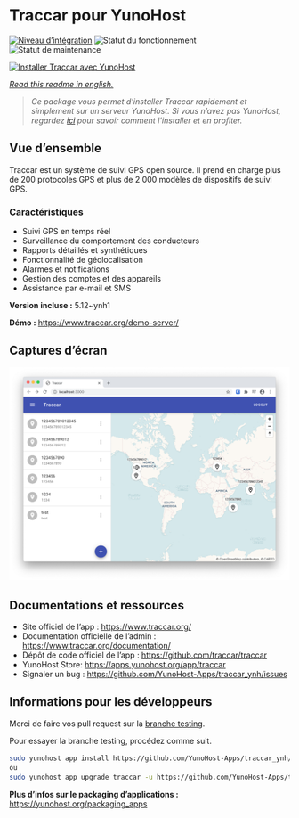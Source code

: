 <!--
N.B.: This README was automatically generated by https://github.com/YunoHost/apps/tree/master/tools/README-generator
It shall NOT be edited by hand.
-->

# Traccar pour YunoHost

[![Niveau d’intégration](https://dash.yunohost.org/integration/traccar.svg)](https://dash.yunohost.org/appci/app/traccar) ![Statut du fonctionnement](https://ci-apps.yunohost.org/ci/badges/traccar.status.svg) ![Statut de maintenance](https://ci-apps.yunohost.org/ci/badges/traccar.maintain.svg)

[![Installer Traccar avec YunoHost](https://install-app.yunohost.org/install-with-yunohost.svg)](https://install-app.yunohost.org/?app=traccar)

*[Read this readme in english.](./README.md)*

> *Ce package vous permet d’installer Traccar rapidement et simplement sur un serveur YunoHost.
Si vous n’avez pas YunoHost, regardez [ici](https://yunohost.org/#/install) pour savoir comment l’installer et en profiter.*

## Vue d’ensemble

Traccar est un système de suivi GPS open source. Il prend en charge plus de 200 protocoles GPS et plus de 2 000 modèles de dispositifs de suivi GPS.

### Caractéristiques

- Suivi GPS en temps réel
- Surveillance du comportement des conducteurs
- Rapports détaillés et synthétiques
- Fonctionnalité de géolocalisation
- Alarmes et notifications
- Gestion des comptes et des appareils
- Assistance par e-mail et SMS


**Version incluse :** 5.12~ynh1

**Démo :** https://www.traccar.org/demo-server/

## Captures d’écran

![Capture d’écran de Traccar](./doc/screenshots/screenshot.png)

## Documentations et ressources

* Site officiel de l’app : <https://www.traccar.org/>
* Documentation officielle de l’admin : <https://www.traccar.org/documentation/>
* Dépôt de code officiel de l’app : <https://github.com/traccar/traccar>
* YunoHost Store: <https://apps.yunohost.org/app/traccar>
* Signaler un bug : <https://github.com/YunoHost-Apps/traccar_ynh/issues>

## Informations pour les développeurs

Merci de faire vos pull request sur la [branche testing](https://github.com/YunoHost-Apps/traccar_ynh/tree/testing).

Pour essayer la branche testing, procédez comme suit.

``` bash
sudo yunohost app install https://github.com/YunoHost-Apps/traccar_ynh/tree/testing --debug
ou
sudo yunohost app upgrade traccar -u https://github.com/YunoHost-Apps/traccar_ynh/tree/testing --debug
```

**Plus d’infos sur le packaging d’applications :** <https://yunohost.org/packaging_apps>